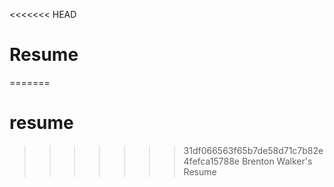 <<<<<<< HEAD
# Resume
=======
# resume
>>>>>>> 31df066563f65b7de58d71c7b82e4fefca15788e
Brenton Walker's Resume
